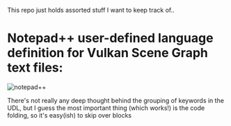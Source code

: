 This repo just holds assorted stuff I want to keep track of..

# Notepad++ user-defined language definition for Vulkan Scene Graph text files:
![notepad++](https://github.com/LeeRiva/vsgAddons/assets/76054616/a2806c70-8433-46c1-810a-bf2ad69c6b5a)

There's not really any deep thought behind the grouping of keywords in the UDL, but I guess the most important thing (which works!) is the code folding, so it's easy(ish) to skip over blocks
